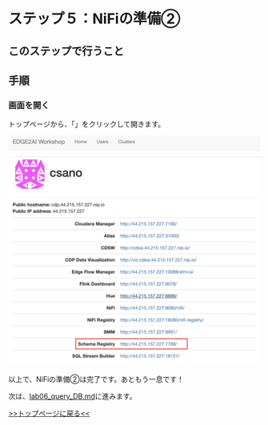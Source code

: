 # ステップ５：NiFiの準備②

## このステップで行うこと


## 手順

### 画面を開く

トップページから、「」をクリックして開きます。

![](screenshots_lab02/open.png "")


以上で、NiFiの準備②は完了です。あともう一息です！

次は、[lab06_query_DB.md](lab06_query_DB.md)に進みます。

[>>トップページに戻る<<](lab00_top.md)